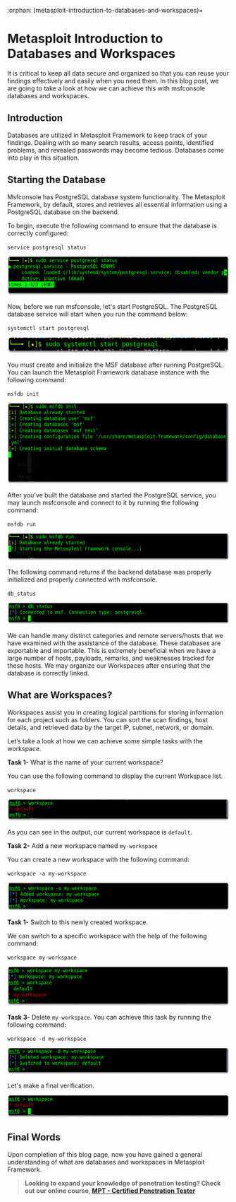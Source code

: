 :orphan:
(metasploit-introduction-to-databases-and-workspaces)=

# Metasploit Introduction to Databases and Workspaces

It is critical to keep all data secure and organized so that you can reuse your findings effectively and easily when you need them. In this blog post, we are going to take a look at how we can achieve this with msfconsole databases and workspaces.

## Introduction

Databases are utilized in Metasploit Framework to keep track of your findings. Dealing with so many search results, access points, identified problems, and revealed passwords may become tedious. Databases come into play in this situation.

## Starting the Database

Msfconsole has PostgreSQL database system functionality. The Metasploit Framework, by default, stores and retrieves all essential information using a PostgreSQL database on the backend.

To begin, execute the following command to ensure that the database is correctly configured:

`service postgresql status`

![alt img](images/databases-and-workspaces-metasploit-18.png)

Now, before we run msfconsole, let's start PostgreSQL. The PostgreSQL database service will start when you run the command below:

`systemctl start postgresql`

![alt img](images/databases-and-workspaces-metasploit-19.png)

You must create and initialize the MSF database after running PostgreSQL. You can launch the Metasploit Framework database instance with the following command:

`msfdb init`

![alt img](images/databases-and-workspaces-metasploit-20.png)

After you've built the database and started the PostgreSQL service, you may launch msfconsole and connect to it by running the following command:

`msfdb run`

![alt img](images/databases-and-workspaces-metasploit-21.png)

The following command returns if the backend database was properly initialized and properly connected with msfconsole.

`db_status`

![alt img](images/databases-and-workspaces-metasploit-22.png)

We can handle many distinct categories and remote servers/hosts that we have examined with the assistance of the database. These databases are exportable and importable. This is extremely beneficial when we have a large number of hosts, payloads, remarks, and weaknesses tracked for these hosts. We may organize our Workspaces after ensuring that the database is correctly linked.

## What are Workspaces?

Workspaces assist you in creating logical partitions for storing information for each project such as folders. You can sort the scan findings, host details, and retrieved data by the target IP, subnet, network, or domain.

Let’s take a look at how we can achieve some simple tasks with the workspace.

**Task 1-** What is the name of your current workspace?

You can use the following command to display the current Workspace list.

`workspace`

![alt img](images/databases-and-workspaces-metasploit-23.png)

As you can see in the output, our current workspace is `default`.

**Task 2-** Add a new workspace named `my-workspace`

You can create a new workspace with the following command:

`workspace -a my-workspace`

![alt img](images/databases-and-workspaces-metasploit-24.png)

**Task 1-** Switch to this newly created workspace.

We can switch to a specific workspace with the help of the following command:

`workspace my-workspace`

![alt img](images/databases-and-workspaces-metasploit-25.png)

**Task 3-** Delete `my-workspace`.
You can achieve this task by running the following command:

`workspace -d my-workspace`

![alt img](images/databases-and-workspaces-metasploit-26.png)

Let's make a final verification.

![alt img](images/databases-and-workspaces-metasploit-27.png)

## Final Words

Upon completion of this blog page, now you have gained a general understanding of what are databases and workspaces in Metasploit Framework.

> **Looking to expand your knowledge of penetration testing? Check out our online course, [MPT - Certified Penetration Tester](https://www.mosse-institute.com/certifications/mpt-certified-penetration-tester.html)**
